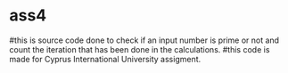 # ass4
#this is source code done to check if an input number is prime or not and count the iteration that has been done in the calculations.
#this code is made for Cyprus International University assigment.
